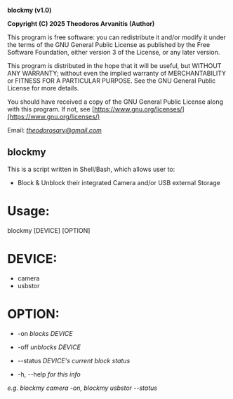 **blockmy (v1.0)**

**Copyright (C) 2025 Theodoros Arvanitis (Author)**

This program is free software: you can redistribute it and/or modify
it under the terms of the GNU General Public License as published by
the Free Software Foundation, either version 3 of the License, or
any later version.

This program is distributed in the hope that it will be useful,
but WITHOUT ANY WARRANTY; without even the implied warranty of
MERCHANTABILITY or FITNESS FOR A PARTICULAR PURPOSE.  See the
GNU General Public License for more details.

You should have received a copy of the GNU General Public License
along with this program.  If not, see [https://www.gnu.org/licenses/](https://www.gnu.org/licenses/)

Email: *theodorosarv@gmail.com*

## blockmy ##

This is a script written in Shell/Bash, which allows user to:

* Block & Unblock their integrated Camera and/or USB external Storage

# Usage: #

blockmy [DEVICE] [OPTION]

# DEVICE:
 
* camera
* usbstor

# OPTION:
 
 * -on	    *blocks DEVICE*
 
*  -off	    *unblocks DEVICE*
 
*  --status	   *DEVICE's current block status*
 
*  -h, --help	   *for this info*

*e.g.  blockmy camera -on,  blockmy usbstor --status*
